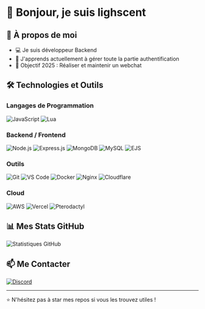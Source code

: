﻿# 👋 Bonjour, je suis lighscent

## 🚀 À propos de moi

- 💻 Je suis développeur Backend
- 🌱 J'apprends actuellement à gérer toute la partie authentification
- 🎯 Objectif 2025 : Réaliser et maintenir un webchat

## 🛠️ Technologies et Outils

### Langages de Programmation

![JavaScript](https://img.shields.io/badge/JavaScript-F7DF1E?style=for-the-badge&logo=javascript&logoColor=black)
![Lua](https://img.shields.io/badge/Lua-2C2D72?style=for-the-badge&logo=lua&logoColor=white)

### Backend / Frontend

![Node.js](https://img.shields.io/badge/Node.js-43853D?style=for-the-badge&logo=node.js&logoColor=white)
![Express.js](https://img.shields.io/badge/Express.js-404D59?style=for-the-badge)
![MongoDB](https://img.shields.io/badge/MongoDB-4EA94B?style=for-the-badge&logo=mongodb&logoColor=white)
![MySQL](https://img.shields.io/badge/MySQL-4479A1?style=for-the-badge&logo=mysql&logoColor=white)
![EJS](https://img.shields.io/badge/EJS-F7DF1E?style=for-the-badge&logo=ejs&logoColor=black)

### Outils

![Git](https://img.shields.io/badge/Git-F05032?style=for-the-badge&logo=git&logoColor=white)
![VS Code](https://img.shields.io/badge/VS_Code-0078D4?style=for-the-badge&logo=visual%20studio%20code&logoColor=white)
![Docker](https://img.shields.io/badge/Docker-2CA5E0?style=for-the-badge&logo=docker&logoColor=white)
![Nginx](https://img.shields.io/badge/Nginx-009639?style=for-the-badge&logo=nginx&logoColor=white)
![Cloudflare](https://img.shields.io/badge/Cloudflare-009639?style=for-the-badge&logo=cloudflare&logoColor=white)

### Cloud

![AWS](https://img.shields.io/badge/AWS-232F3E?style=for-the-badge&logo=amazon-aws&logoColor=white)
![Vercel](https://img.shields.io/badge/Vercel-000000?style=for-the-badge&logo=vercel&logoColor=white)
![Pterodactyl](https://img.shields.io/badge/Pterodactyl-009639?style=for-the-badge&logo=pterodactyl&logoColor=white)

## 📊 Mes Stats GitHub

![Statistiques GitHub](https://github-readme-stats.vercel.app/api?username=lighscent&show_icons=true&theme=radical)

## 📫 Me Contacter

[![Discord](https://img.shields.io/badge/Discord-5865F2?style=for-the-badge&logo=discord&logoColor=white)](https://discord.gg/YmA88jc7GF)

---
⭐️ N'hésitez pas à star mes repos si vous les trouvez utiles !
